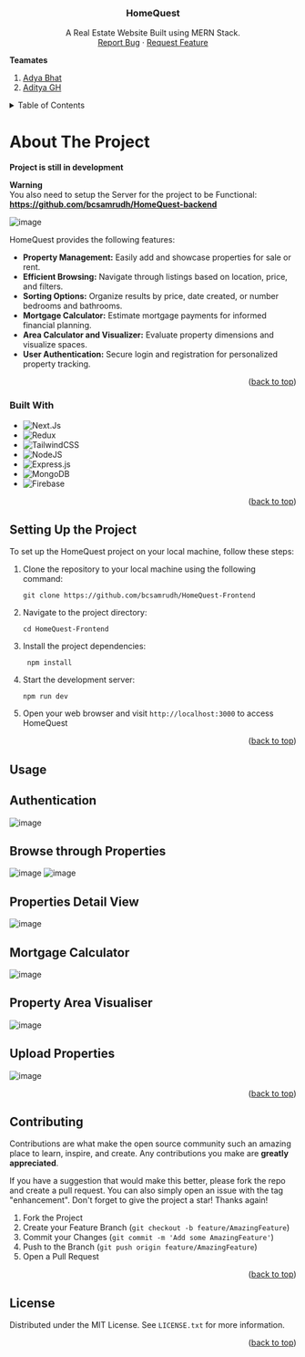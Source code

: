 <a name="readme-top"></a>


<br />
<div align="center">
  <h3 align="center">HomeQuest</h3>

  <p align="center">
    A Real Estate Website Built using MERN  Stack.
    <br />
    <a href="https://github.com/bcsamrudh/HomeQuest-Frontend/issues">Report Bug</a>
    ·
    <a href="https://github.com/bcsamrudh/HomeQuest-Frontend/issues">Request Feature</a>
  </p>
</div>


**Teamates**

1. [Adya Bhat](https://github.com/adyabhat)
2. [Aditya GH](https://github.com/adityagh006)



<!-- TABLE OF CONTENTS -->
<details>
  <summary>Table of Contents</summary>
  <ol>
    <li>
      <a href="#about-the-project">About The Project</a>
      <ul>
        <li><a href="#built-with">Built With</a></li>
      </ul>
    </li>
    <li>
      <a href="#setting-up-the-project">Setting Up the Project</a>
    </li>
    <li><a href="#contributing">Contributing</a></li>
    <li><a href="#license">License</a></li>
  </ol>
</details>



<!-- ABOUT THE PROJECT -->
# About The Project

**Project is still in development**

**Warning**
<br/>
You also need to setup the Server for the project to be Functional: **https://github.com/bcsamrudh/HomeQuest-backend**


![image](https://github.com/bcsamrudh/HomeQuest-Frontend/assets/114090255/205a26b1-a5d9-420d-9dfd-80badc5befb5)


HomeQuest provides the following features:

- **Property Management:** Easily add and showcase properties for sale or rent.
- **Efficient Browsing:** Navigate through listings based on location, price, and filters.
- **Sorting Options:** Organize results by price, date created, or number bedrooms and bathrooms.
- **Mortgage Calculator:** Estimate mortgage payments for informed financial planning.
- **Area Calculator and Visualizer:** Evaluate property dimensions and visualize spaces.
- **User Authentication:** Secure login and registration for personalized property tracking.


<p align="right">(<a href="#readme-top">back to top</a>)</p>



### Built With

* ![Next.Js](https://img.shields.io/badge/next.js-000000?style=for-the-badge&logo=nextdotjs&logoColor=white)
* ![Redux](https://img.shields.io/badge/redux-%23593d88.svg?style=for-the-badge&logo=redux&logoColor=white)
* ![TailwindCSS](https://img.shields.io/badge/tailwindcss-%2338B2AC.svg?style=for-the-badge&logo=tailwind-css&logoColor=white)
* ![NodeJS](https://img.shields.io/badge/node.js-6DA55F?style=for-the-badge&logo=node.js&logoColor=white)
* ![Express.js](https://img.shields.io/badge/express.js-%23404d59.svg?style=for-the-badge&logo=express&logoColor=%2361DAFB)
* ![MongoDB](https://img.shields.io/badge/MongoDB-%234ea94b.svg?style=for-the-badge&logo=mongodb&logoColor=white)
* ![Firebase](https://img.shields.io/badge/Firebase-039BE5?style=for-the-badge&logo=Firebase&logoColor=white)


<p align="right">(<a href="#readme-top">back to top</a>)</p>



<!-- GETTING STARTED -->
## Setting Up the Project

To set up the HomeQuest project on your local machine, follow these steps:

1. Clone the repository to your local machine using the following command:

   ```
   git clone https://github.com/bcsamrudh/HomeQuest-Frontend
   ```

1. Navigate to the project directory:

   ```
   cd HomeQuest-Frontend
   ```


1. Install the project dependencies:

   ```
    npm install
   ```


1. Start the development server:

   ```
   npm run dev
   ```

1. Open your web browser and visit `http://localhost:3000` to access HomeQuest

<p align="right">(<a href="#readme-top">back to top</a>)</p>



<!-- USAGE EXAMPLES -->
## Usage

## Authentication
![image](https://github.com/bcsamrudh/HomeQuest-Frontend/assets/114090255/2ad17cb8-3309-477f-bcee-e75dff4fe002)

## Browse through Properties
![image](https://github.com/bcsamrudh/HomeQuest-Frontend/assets/114090255/97a8ee33-7e60-43d8-9432-8e0c460e1e4f)
![image](https://github.com/bcsamrudh/HomeQuest-Frontend/assets/114090255/aeb78a35-4234-4585-a33d-a5fdb0223508)

## Properties Detail View 
![image](https://github.com/bcsamrudh/HomeQuest-Frontend/assets/114090255/d3f29124-8a6c-4552-80be-37f035ca30c7)

## Mortgage Calculator
![image](https://github.com/bcsamrudh/HomeQuest-Frontend/assets/114090255/8fdbfae0-34b1-47b1-b970-e6f7f0026e43)

## Property Area Visualiser
![image](https://github.com/bcsamrudh/HomeQuest-Frontend/assets/114090255/9d628429-7fdf-403a-bc0b-dd1691dd1097)

## Upload Properties
![image](https://github.com/bcsamrudh/HomeQuest-Frontend/assets/114090255/392afd33-0016-4138-ad00-cc35cfc1250e)


<p align="right">(<a href="#readme-top">back to top</a>)</p>




<!-- CONTRIBUTING -->
## Contributing

Contributions are what make the open source community such an amazing place to learn, inspire, and create. Any contributions you make are **greatly appreciated**.

If you have a suggestion that would make this better, please fork the repo and create a pull request. You can also simply open an issue with the tag "enhancement".
Don't forget to give the project a star! Thanks again!

1. Fork the Project
2. Create your Feature Branch (`git checkout -b feature/AmazingFeature`)
3. Commit your Changes (`git commit -m 'Add some AmazingFeature'`)
4. Push to the Branch (`git push origin feature/AmazingFeature`)
5. Open a Pull Request

<p align="right">(<a href="#readme-top">back to top</a>)</p>



<!-- LICENSE -->
## License

Distributed under the MIT License. See `LICENSE.txt` for more information.

<p align="right">(<a href="#readme-top">back to top</a>)</p>




